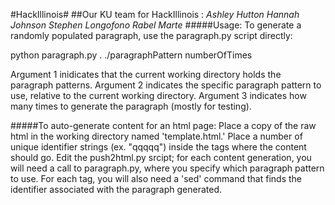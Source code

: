 #HackIllinois#
##Our KU team for HackIllinois : 
*Ashley Hutton
Hannah Johnson
Stephen Longofono
Rabel Marte*
#####Usage: To generate a randomly populated paragraph, use the paragraph.py script directly:

python paragraph.py . ./paragraphPattern numberOfTimes

Argument 1 inidicates that the current working directory holds the paragraph patterns.  Argument 2 indicates the specific paragraph pattern to use, relative to the current working directory.  Argument 3 indicates how many times to generate the paragraph (mostly for testing).

#####To auto-generate content for an html page:
Place a copy of the raw html in the working directory named 'template.html.'  Place a number of unique identifier strings (ex. "qqqqq") inside the tags where the content should go.  Edit the push2html.py srcipt; for each content generation, you will need a call to paragraph.py, where you specify which paragraph pattern to use.  For each tag, you will also need a 'sed' command that finds the identifier associated with the paragraph generated.
